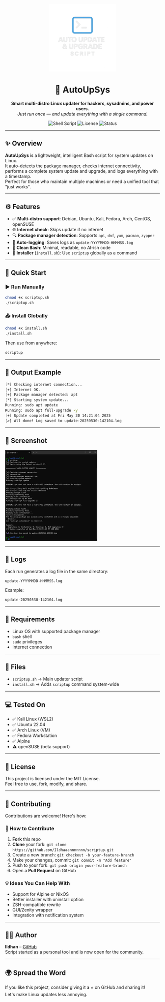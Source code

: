 <p align="center">
  <img src="logo.png" width="220" alt="AutoUpSys logo">
</p>

<h1 align="center">🔄 AutoUpSys</h1>

<p align="center">
  <b>Smart multi-distro Linux updater for hackers, sysadmins, and power users.</b><br>
  <i>Just run once — and update everything with a single command.</i>
</p>

<p align="center">
  <img alt="Shell Script" src="https://img.shields.io/badge/made%20with-bash-1f425f.svg">
  <img alt="License" src="https://img.shields.io/badge/license-MIT-blue">
  <img alt="Status" src="https://img.shields.io/badge/version-1.2-green">
</p>

---

## ✨ Overview

**AutoUpSys** is a lightweight, intelligent Bash script for system updates on Linux.  
It auto-detects the package manager, checks internet connectivity, performs a complete system update and upgrade, and logs everything with a timestamp.  
Perfect for those who maintain multiple machines or need a unified tool that "just works".

---

## ⚙️ Features

- ✅ **Multi-distro support**: Debian, Ubuntu, Kali, Fedora, Arch, CentOS, openSUSE
- 🌐 **Internet check**: Skips update if no internet
- 🔍 **Package manager detection**: Supports `apt`, `dnf`, `yum`, `pacman`, `zypper`
- 📄 **Auto-logging**: Saves logs as `update-YYYYMMDD-HHMMSS.log`
- 🧠 **Clean Bash**: Minimal, readable, no AI-ish code
- 🔧 **Installer** (`install.sh`): Use `scriptup` globally as a command

---

## 🚀 Quick Start

### ▶️ Run Manually

```bash
chmod +x scriptup.sh
./scriptup.sh
```

### 📥 Install Globally

```bash
chmod +x install.sh
./install.sh
```

Then use from anywhere:

```bash
scriptup
```

---

## 🧪 Output Example

```bash
[*] Checking internet connection...
[+] Internet OK.
[+] Package manager detected: apt
[*] Starting system update...
Running: sudo apt update
Running: sudo apt full-upgrade -y
[+] Update completed at Fri May 30 14:21:04 2025
[✔] All done! Log saved to update-20250530-142104.log
```

---
## 📸 Screenshot
 <p align="left">
   <img src="snapshot.png" width="300" alt="snapshot">
 </p>

---


## 📂 Logs

Each run generates a log file in the same directory:

```
update-YYYYMMDD-HHMMSS.log
```

Example:

```
update-20250530-142104.log
```

---

## 🧠 Requirements

- Linux OS with supported package manager
- `bash` shell
- `sudo` privileges
- Internet connection

---

## 🔧 Files

- `scriptup.sh` → Main updater script
- `install.sh` → Adds `scriptup` command system-wide

---

## 💻 Tested On

- ✅ Kali Linux (WSL2)
- ✅ Ubuntu 22.04
- ✅ Arch Linux (VM)
- ✅ Fedora Workstation
- ✅ Alpine 
- ⚠️ openSUSE (beta support)

---

## 📜 License

This project is licensed under the MIT License.  
Feel free to use, fork, modify, and share.

---

## 🤝 Contributing

Contributions are welcome! Here's how:

### 🧩 How to Contribute

1. **Fork** this repo
2. **Clone** your fork: `git clone https://github.com/Ildhaaannnnnnn/scriptup.git`
3. Create a new branch: `git checkout -b your-feature-branch`
4. Make your changes, commit: `git commit -m "Add feature"`
5. Push to your fork: `git push origin your-feature-branch`
6. Open a **Pull Request** on GitHub

### 💡 Ideas You Can Help With

- Support for Alpine or NixOS
- Better installer with uninstall option
- ZSH-compatible rewrite
- GUI/Zenity wrapper
- Integration with notification system

---

## 🙋‍♂️ Author

**Ildhan** – [GitHub](https://github.com/Ildhaaannnnnnn)  
Script started as a personal tool and is now open for the community.

---

## 🌍 Spread the Word

If you like this project, consider giving it a ⭐ on GitHub and sharing it!  
Let's make Linux updates less annoying.